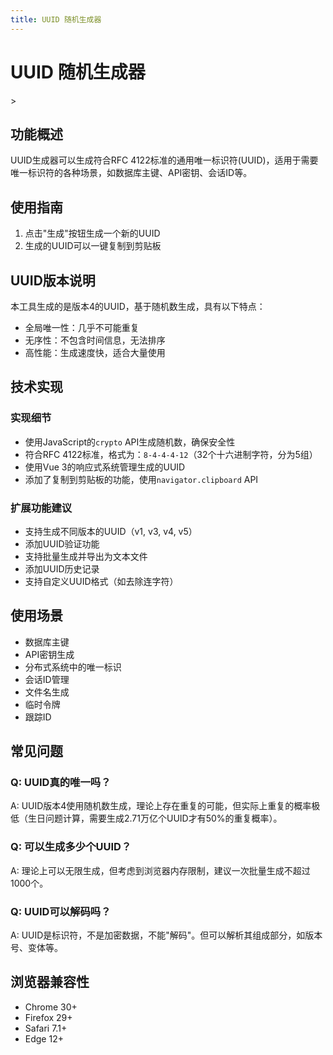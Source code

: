 ```yaml
---
title: UUID 随机生成器
---
```


# UUID 随机生成器
<ArticleMetadata />
> <UUIDGenerator />

## 功能概述

UUID生成器可以生成符合RFC 4122标准的通用唯一标识符(UUID)，适用于需要唯一标识符的各种场景，如数据库主键、API密钥、会话ID等。

## 使用指南

1. 点击"生成"按钮生成一个新的UUID
2. 生成的UUID可以一键复制到剪贴板

## UUID版本说明

本工具生成的是版本4的UUID，基于随机数生成，具有以下特点：

- 全局唯一性：几乎不可能重复
- 无序性：不包含时间信息，无法排序
- 高性能：生成速度快，适合大量使用

## 技术实现

### 实现细节

- 使用JavaScript的`crypto` API生成随机数，确保安全性
- 符合RFC 4122标准，格式为：`8-4-4-4-12`（32个十六进制字符，分为5组）
- 使用Vue 3的响应式系统管理生成的UUID
- 添加了复制到剪贴板的功能，使用`navigator.clipboard` API

### 扩展功能建议

- 支持生成不同版本的UUID（v1, v3, v4, v5）
- 添加UUID验证功能
- 支持批量生成并导出为文本文件
- 添加UUID历史记录
- 支持自定义UUID格式（如去除连字符）

## 使用场景

- 数据库主键
- API密钥生成
- 分布式系统中的唯一标识
- 会话ID管理
- 文件名生成
- 临时令牌
- 跟踪ID

## 常见问题

### Q: UUID真的唯一吗？

A: UUID版本4使用随机数生成，理论上存在重复的可能，但实际上重复的概率极低（生日问题计算，需要生成2.71万亿个UUID才有50%的重复概率）。

### Q: 可以生成多少个UUID？

A: 理论上可以无限生成，但考虑到浏览器内存限制，建议一次批量生成不超过1000个。

### Q: UUID可以解码吗？

A: UUID是标识符，不是加密数据，不能"解码"。但可以解析其组成部分，如版本号、变体等。

## 浏览器兼容性

- Chrome 30+
- Firefox 29+
- Safari 7.1+
- Edge 12+